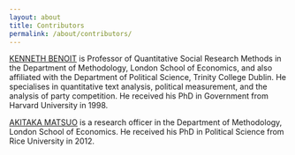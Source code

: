 ```yaml
---
layout: about
title: Contributors
permalink: /about/contributors/
---
```


[KENNETH BENOIT](http://kenbenoit.net) is Professor of Quantitative Social Research Methods in the Department of Methodology, London School of Economics, and also affiliated with the Department of Political Science, Trinity College Dublin. He specialises in quantitative text analysis, political measurement, and the analysis of party competition. He received his PhD in Government from Harvard University in 1998.

[AKITAKA MATSUO](http://amatsuo.net) is a research officer in the Department of Methodology, London School of Economics. He received his PhD in Political Science from Rice University in 2012.
